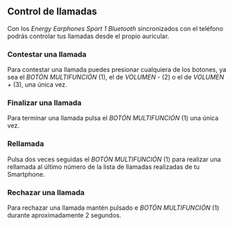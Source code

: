 ## Control de llamadas

Con los *Energy Earphones Sport 1 Bluetooth* sincronizados con el teléfono podrás controlar tus llamadas desde el propio auricular.

### Contestar una llamada
Para contestar una llamada puedes presionar cualquiera de los botones, ya sea el *BOTÓN MULTIFUNCIÓN* (1), el de *VOLUMEN -* (2) o el de *VOLUMEN  +* (3), una única vez.

### Finalizar una llamada
Para terminar una llamada pulsa el *BOTÓN MULTIFUNCIÓN* (1) una única vez.

### Rellamada
Pulsa dos veces seguidas el *BOTÓN MULTIFUNCIÓN* (1) para realizar una rellamada al último número de la lista de llamadas realizadas de tu Smartphone.

### Rechazar una llamada
Para rechazar una llamada mantén pulsado e *BOTÓN MULTIFUNCIÓN* (1) durante aproximadamente 2 segundos.
